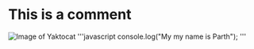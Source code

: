 # This is a comment
![Image of Yaktocat](https://octodex.github.com/images/yaktocat.png)
'''javascript
console.log("My my name is Parth");
'''

